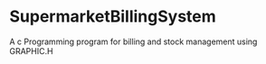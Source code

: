 # SupermarketBillingSystem
A c Programming program for billing and stock management using GRAPHIC.H
